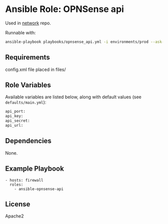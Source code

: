 # Ansible Role: OPNSense api

Used in [network](https://github.com/naturalis/network/) repo.

Runnable with:
```bash
ansible-playbook playbooks/opnsense_api.yml -i environments/prod --ask-vault-pass
```

## Requirements

config.xml file placed in files/

## Role Variables

Available variables are listed below, along with default values (see `defaults/main.yml`):

```bash
api_port:
api_key:
api_secret:
api_url:
```

## Dependencies

None.

## Example Playbook

    - hosts: firewall
      roles:
        - ansible-opnsense-api

## License

Apache2
